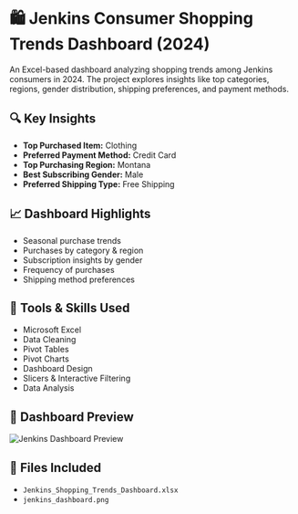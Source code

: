# 🛍️ Jenkins Consumer Shopping Trends Dashboard (2024)

An Excel-based dashboard analyzing shopping trends among Jenkins consumers in 2024. The project explores insights like top categories, regions, gender distribution, shipping preferences, and payment methods.

## 🔍 Key Insights
- **Top Purchased Item:** Clothing  
- **Preferred Payment Method:** Credit Card  
- **Top Purchasing Region:** Montana  
- **Best Subscribing Gender:** Male  
- **Preferred Shipping Type:** Free Shipping

## 📈 Dashboard Highlights
- Seasonal purchase trends
- Purchases by category & region
- Subscription insights by gender
- Frequency of purchases
- Shipping method preferences

## 🧰 Tools & Skills Used
- Microsoft Excel  
- Data Cleaning  
- Pivot Tables  
- Pivot Charts  
- Dashboard Design  
- Slicers & Interactive Filtering  
- Data Analysis

## 📸 Dashboard Preview
![Jenkins Dashboard Preview](jenkins_dashboard.png)

## 📂 Files Included
- `Jenkins_Shopping_Trends_Dashboard.xlsx`
- `jenkins_dashboard.png`

